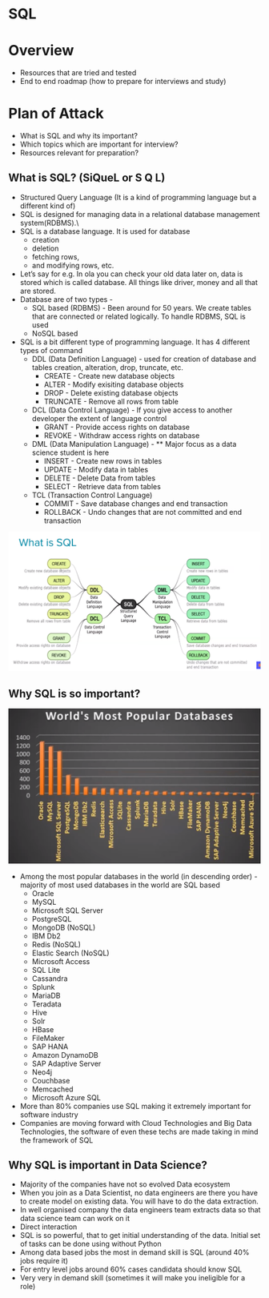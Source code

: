 # SQL

# Overview

- Resources that are tried and tested
- End to end roadmap (how to prepare for interviews and study)

# Plan of Attack

- What is SQL and why its important?
- Which topics which are important for interview?
- Resources relevant for preparation?

## What is SQL? (SiQueL or S Q L)

- Structured Query Language (It is a kind of programming language but a different kind of)
- SQL is designed for managing data in a relational database management system(RDBMS).\
- SQL is a database language. It is used for database
    - creation
    - deletion
    - fetching rows,
    - and modifying rows, etc.
- Let’s say for e.g. In ola you can check your old data later on, data is stored which is called database. All things like driver, money and all that are stored.
- Database are of two types -
    - SQL based (RDBMS) - Been around for 50 years. We create tables that are connected or related logically. To handle RDBMS, SQL is used
    - NoSQL based
- SQL is a bit different type of programming language. It has 4 different types of command
    - DDL (Data Definition Language) - used for creation of database and tables creation, alteration, drop, truncate, etc.
        - CREATE - Create new database objects
        - ALTER - Modify exisiting database objects
        - DROP - Delete existing database objects
        - TRUNCATE - Remove all rows from table
    - DCL (Data Control Language) - If you give access to another developer the extent of language control
        - GRANT - Provide access rights on database
        - REVOKE - Withdraw access rights on database
    - DML (Data Manipulation Language) - ** Major focus as a data science student is here
        - INSERT - Create new rows in tables
        - UPDATE - Modify data in tables
        - DELETE - Delete Data from tables
        - SELECT - Retrieve data from tables
    - TCL (Transaction Control Language)
        - COMMIT - Save database changes and end transaction
        - ROLLBACK - Undo changes that are not committed and end transaction

![Untitled](SQL%2049913e30f40f440b99da1ad71f4b8d0a/Untitled.png)

## Why SQL is so important?

![Untitled](SQL%2049913e30f40f440b99da1ad71f4b8d0a/Untitled%201.png)

- Among the most popular databases in the world (in descending order) - majority of most used databases in the world are SQL based
    - Oracle
    - MySQL
    - Microsoft SQL Server
    - PostgreSQL
    - MongoDB (NoSQL)
    - IBM Db2
    - Redis (NoSQL)
    - Elastic Search (NoSQL)
    - Microsoft Access
    - SQL Lite
    - Cassandra
    - Splunk
    - MariaDB
    - Teradata
    - Hive
    - Solr
    - HBase
    - FileMaker
    - SAP HANA
    - Amazon DynamoDB
    - SAP Adaptive Server
    - Neo4j
    - Couchbase
    - Memcached
    - Microsoft Azure SQL
- More than 80% companies use SQL making it extremely important for software industry
- Companies are moving forward with Cloud Technologies and Big Data Technologies, the software of even these techs are made taking in mind the framework of SQL

## Why SQL is important in Data Science?

- Majority of the companies have not so evolved Data ecosystem
- When you join as a Data Scientist, no data engineers are there you have to create model on existing data.  You will have to do the data extraction.
- In well organised company the data engineers team extracts data so that data science team can work on it
- Direct interaction
- SQL is so powerful, that to get initial understanding of the data. Initial set of tasks can be done using without Python
- Among data based jobs the most in demand skill is SQL (around 40% jobs require it)
- For entry level jobs around 60% cases candidata should know SQL
- Very very in demand skill (sometimes it will make you ineligible for a role)